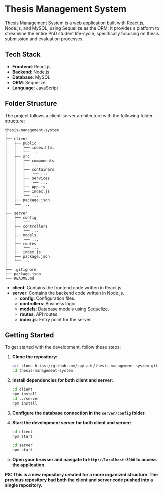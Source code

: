 # Thesis Management System

Thesis Management System is a web application built with React.js, Node.js, and MySQL, using Sequelize as the ORM. It provides a platform to streamline the entire PhD student life-cycle, specifically focusing on thesis submission and evaluation processes.

## Tech Stack

- **Frontend**: React.js
- **Backend**: Node.js
- **Database**: MySQL
- **ORM**: Sequelize
- **Language**: JavaScript

## Folder Structure

The project follows a client-server architecture with the following folder structure:

```plaintext
thesis-management-system
│
├── client
│   ├── public
│   │   ├── index.html
│   │   └── ...
│   ├── src
│   │   ├── components
│   │   │   └── ...
│   │   ├── containers
│   │   │   └── ...
│   │   ├── services
│   │   │   └── ...
│   │   ├── App.js
│   │   ├── index.js
│   │   └── ...
│   ├── package.json
│   └── ...
│
├── server
│   ├── config
│   │   └── ...
│   ├── controllers
│   │   └── ...
│   ├── models
│   │   └── ...
│   ├── routes
│   │   └── ...
│   ├── index.js
│   ├── package.json
│   └── ...
│
├── .gitignore
├── package.json
└── README.md
```
- **client**: Contains the frontend code written in React.js.
- **server**: Contains the backend code written in Node.js.
  - **config**: Configuration files.
  - **controllers**: Business logic.
  - **models**: Database models using Sequelize.
  - **routes**: API routes.
  - **index.js**: Entry point for the server.

## Getting Started

To get started with the development, follow these steps:

1. **Clone the repository:**

   ```bash
   git clone https://github.com/spy-adi/thesis-management-system.git
   cd thesis-management-system
   ```

2. **Install dependencies for both client and server:**

   ```bash
   cd client
   npm install
   cd ../server
   npm install
   ```

3. **Configure the database connection in the `server/config` folder.**

4. **Start the development server for both client and server:**

   ```bash
   cd client
   npm start
   ```

   ```bash
   cd server
   npm start
   ```

5. **Open your browser and navigate to `http://localhost:3000` to access the application.**


**PS: This is a new repository created for a more organized structure. The previous repository had both the client and server code pushed into a single repository.**
```

